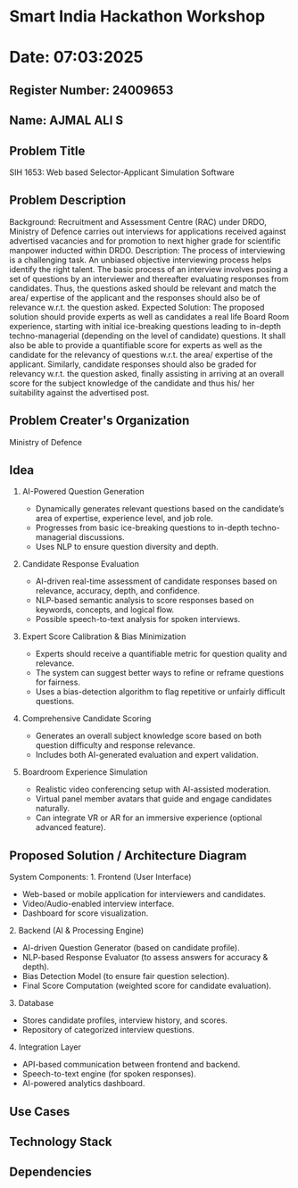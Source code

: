 # Smart India Hackathon Workshop
# Date: 07:03:2025
## Register Number: 24009653
## Name: AJMAL ALI S
## Problem Title
SIH 1653: Web based Selector-Applicant Simulation Software
## Problem Description
Background: Recruitment and Assessment Centre (RAC) under DRDO, Ministry of Defence carries out interviews for applications received against advertised vacancies and for promotion to next higher grade for scientific manpower inducted within DRDO. Description: The process of interviewing is a challenging task. An unbiased objective interviewing process helps identify the right talent. The basic process of an interview involves posing a set of questions by an interviewer and thereafter evaluating responses from candidates. Thus, the questions asked should be relevant and match the area/ expertise of the applicant and the responses should also be of relevance w.r.t. the question asked. Expected Solution: The proposed solution should provide experts as well as candidates a real life Board Room experience, starting with initial ice-breaking questions leading to in-depth techno-managerial (depending on the level of candidate) questions. It shall also be able to provide a quantifiable score for experts as well as the candidate for the relevancy of questions w.r.t. the area/ expertise of the applicant. Similarly, candidate responses should also be graded for relevancy w.r.t. the question asked, finally assisting in arriving at an overall score for the subject knowledge of the candidate and thus his/ her suitability against the advertised post.

## Problem Creater's Organization
Ministry of Defence

## Idea

1. AI-Powered Question Generation
   * Dynamically generates relevant questions based on the candidate’s area of expertise, experience level, and job role.
   * Progresses from basic ice-breaking questions to in-depth techno-managerial discussions.
   * Uses NLP to ensure question diversity and depth.
     
2. Candidate Response Evaluation
   * AI-driven real-time assessment of candidate responses based on relevance, accuracy, depth, and confidence.
   * NLP-based semantic analysis to score responses based on keywords, concepts, and logical flow.
   * Possible speech-to-text analysis for spoken interviews.
     
3. Expert Score Calibration & Bias Minimization
   * Experts should receive a quantifiable metric for question quality and relevance.
   * The system can suggest better ways to refine or reframe questions for fairness.
   * Uses a bias-detection algorithm to flag repetitive or unfairly difficult questions.
     
4. Comprehensive Candidate Scoring
   * Generates an overall subject knowledge score based on both question difficulty and response relevance.
   * Includes both AI-generated evaluation and expert validation.
    
5. Boardroom Experience Simulation
   * Realistic video conferencing setup with AI-assisted moderation.
   * Virtual panel member avatars that guide and engage candidates naturally.
   * Can integrate VR or AR for an immersive experience (optional advanced feature).


## Proposed Solution / Architecture Diagram

System Components:
1️. Frontend (User Interface)
   * Web-based or mobile application for interviewers and candidates.
   * Video/Audio-enabled interview interface.
   * Dashboard for score visualization.
     
2️. Backend (AI & Processing Engine)
   * AI-driven Question Generator (based on candidate profile).
   * NLP-based Response Evaluator (to assess answers for accuracy & depth).
   * Bias Detection Model (to ensure fair question selection).
   * Final Score Computation (weighted score for candidate evaluation).

3️. Database
   * Stores candidate profiles, interview history, and scores.
   * Repository of categorized interview questions.
     
4️. Integration Layer
   * API-based communication between frontend and backend.
   * Speech-to-text engine (for spoken responses).
   * AI-powered analytics dashboard.


## Use Cases


## Technology Stack


## Dependencies

